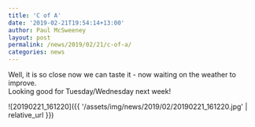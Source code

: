 ```yaml
---
title: 'C of A'
date: '2019-02-21T19:54:14+13:00'
author: Paul McSweeney
layout: post
permalink: /news/2019/02/21/c-of-a/
categories: news
---
```


Well, it is so close now we can taste it - now waiting on the weather to improve.  
Looking good for Tuesday/Wednesday next week!

![20190221_161220]({{ '/assets/img/news/2019/02/20190221_161220.jpg' | relative_url }})
